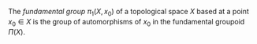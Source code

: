 The *fundamental group* $\pi_1(X, x_0)$ of a topological space $X$ based at a point $x_0 \in X$ is the group of automorphisms of $x_0$ in the fundamental groupoid $\Pi(X)$.
